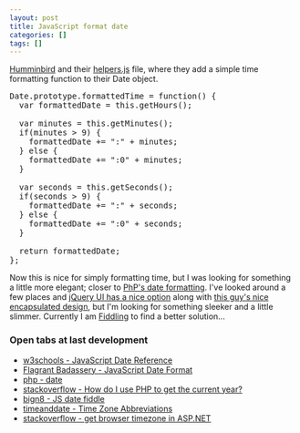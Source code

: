 ```yaml
---
layout: post
title: JavaScript format date
categories: []
tags: []
---
```

[Humminbird](http://hummingbirdstats.com/) and their [helpers.js](https://github.com/mnutt/hummingbird/blob/master/public/js/helpers.js) file, where they add a simple time formatting function to their Date object.

<!--more-->

<pre title="Hummingbird's formatted time for JavaScript Date object">Date.prototype.formattedTime = function() {
  var formattedDate = this.getHours();

  var minutes = this.getMinutes();
  if(minutes &gt; 9) {
    formattedDate += ":" + minutes;
  } else {
    formattedDate += ":0" + minutes;
  }

  var seconds = this.getSeconds();
  if(seconds &gt; 9) {
    formattedDate += ":" + seconds;
  } else {
    formattedDate += ":0" + seconds;
  }

  return formattedDate;
};</pre>

Now this is nice for simply formatting time, but I was looking for something a little more elegant; closer to [PhP's date formatting](http://php.net/manual/en/function.date.php).
I've looked around a few places and [jQuery UI has a nice option](http://api.jqueryui.com/datepicker/#utility-functions) along with [this guy's nice encapsulated design](http://blog.stevenlevithan.com/archives/date-time-format), but I'm looking for something sleeker and a little slimmer.
Currently I am [Fiddling](http://jsfiddle.net/bign8/XeRhD/) to find a better solution...

### Open tabs at last development

* [w3schools - JavaScript Date Reference](http://www.w3schools.com/jsref/jsref_obj_date.asp)
* [Flagrant Badassery - JavaScript Date Format](http://blog.stevenlevithan.com/archives/date-time-format)
* [php - date](http://php.net/manual/en/function.date.php)
* [stackoverflow - How do I use PHP to get the current year?](http://stackoverflow.com/questions/64003/how-do-i-use-php-to-get-the-current-year)
* [bign8 - JS date fiddle](http://jsfiddle.net/bign8/XeRhD/6/)
* [timeanddate - Time Zone Abbreviations](http://www.timeanddate.com/library/abbreviations/timezones/)
* [stackoverflow - get browser timezone in ASP.NET](https://stackoverflow.com/q/2853474/3220865)
<!-- * [http://techblog.procurios.nl/k/news/view/33796/14863/Calculate-ISO-8601-week-and-year-in-javascript.html](http://techblog.procurios.nl/k/news/view/33796/14863/Calculate-ISO-8601-week-and-year-in-javascript.html) -->
